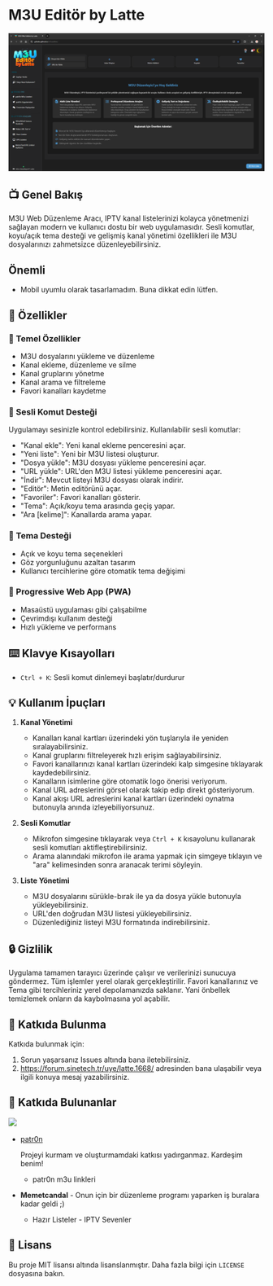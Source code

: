 # M3U Editör by Latte

<img src="https://raw.githubusercontent.com/GitLatte/m3ueditor/refs/heads/site/images/tanitim/koyu-tema-full-site.png"></img>

## 📺 Genel Bakış

M3U Web Düzenleme Aracı, IPTV kanal listelerinizi kolayca yönetmenizi sağlayan modern ve kullanıcı dostu bir web uygulamasıdır. Sesli komutlar, koyu/açık tema desteği ve gelişmiş kanal yönetimi özellikleri ile M3U dosyalarınızı zahmetsizce düzenleyebilirsiniz.

## Önemli
- Mobil uyumlu olarak tasarlamadım. Buna dikkat edin lütfen.

## 🌟 Özellikler

### 📝 Temel Özellikler
- M3U dosyalarını yükleme ve düzenleme
- Kanal ekleme, düzenleme ve silme
- Kanal gruplarını yönetme
- Kanal arama ve filtreleme
- Favori kanalları kaydetme

### 🎤 Sesli Komut Desteği
Uygulamayı sesinizle kontrol edebilirsiniz. Kullanılabilir sesli komutlar:
- "Kanal ekle": Yeni kanal ekleme penceresini açar.
- "Yeni liste": Yeni bir M3U listesi oluşturur.
- "Dosya yükle": M3U dosyası yükleme penceresini açar.
- "URL yükle": URL'den M3U listesi yükleme penceresini açar.
- "İndir": Mevcut listeyi M3U dosyası olarak indirir.
- "Editör": Metin editörünü açar.
- "Favoriler": Favori kanalları gösterir.
- "Tema": Açık/koyu tema arasında geçiş yapar.
- "Ara [kelime]": Kanallarda arama yapar.

### 🎨 Tema Desteği
- Açık ve koyu tema seçenekleri
- Göz yorgunluğunu azaltan tasarım
- Kullanıcı tercihlerine göre otomatik tema değişimi

### 📱 Progressive Web App (PWA)
- Masaüstü uygulaması gibi çalışabilme
- Çevrimdışı kullanım desteği
- Hızlı yükleme ve performans

## ⌨️ Klavye Kısayolları
- `Ctrl + K`: Sesli komut dinlemeyi başlatır/durdurur

## 💡 Kullanım İpuçları

1. **Kanal Yönetimi**
   - Kanalları kanal kartları üzerindeki yön tuşlarıyla ile yeniden sıralayabilirsiniz.
   - Kanal gruplarını filtreleyerek hızlı erişim sağlayabilirsiniz.
   - Favori kanallarınızı kanal kartları üzerindeki kalp simgesine tıklayarak kaydedebilirsiniz.
   - Kanalların isimlerine göre otomatik logo önerisi veriyorum.
   - Kanal URL adreslerini görsel olarak takip edip direkt gösteriyorum.
   - Kanal akışı URL adreslerini kanal kartları üzerindeki oynatma butonuyla anında izleyebiliyorsunuz.

2. **Sesli Komutlar**
   - Mikrofon simgesine tıklayarak veya `Ctrl + K` kısayolunu kullanarak sesli komutları aktifleştirebilirsiniz.
   - Arama alanındaki mikrofon ile arama yapmak için simgeye tıklayın ve "ara" kelimesinden sonra aranacak terimi söyleyin.

3. **Liste Yönetimi**
   - M3U dosyalarını sürükle-bırak ile ya da dosya yükle butonuyla yükleyebilirsiniz.
   - URL'den doğrudan M3U listesi yükleyebilirsiniz.
   - Düzenlediğiniz listeyi M3U formatında indirebilirsiniz.

## 🔒 Gizlilik

Uygulama tamamen tarayıcı üzerinde çalışır ve verilerinizi sunucuya göndermez. Tüm işlemler yerel olarak gerçekleştirilir.
Favori kanallarınız ve Tema gibi tercihleriniz yerel depolamanızda saklanır. Yani önbellek temizlemek onların da kaybolmasına yol açabilir.

## 🤝 Katkıda Bulunma

Katkıda bulunmak için:
1. Sorun yaşarsanız Issues altında bana iletebilirsiniz.
2. https://forum.sinetech.tr/uye/latte.1668/ adresinden bana ulaşabilir veya ilgili konuya mesaj yazabilirsiniz.

## 👥 Katkıda Bulunanlar

<a href="https://github.com/patr0nq/patronSpor/graphs/contributors">
  <img src="https://contrib.rocks/image?repo=patr0nq/patronSpor" />
</a>

- [patr0n](https://github.com/patr0nq)
  
  Projeyi kurmam ve oluşturmamdaki katkısı yadırganmaz. Kardeşim benim!
  - patr0n m3u linkleri
  
- **Memetcandal** - Onun için bir düzenleme programı yaparken iş buralara kadar geldi ;)
  - Hazır Listeler - IPTV Sevenler

## 📄 Lisans

Bu proje MIT lisansı altında lisanslanmıştır. Daha fazla bilgi için `LICENSE` dosyasına bakın.
